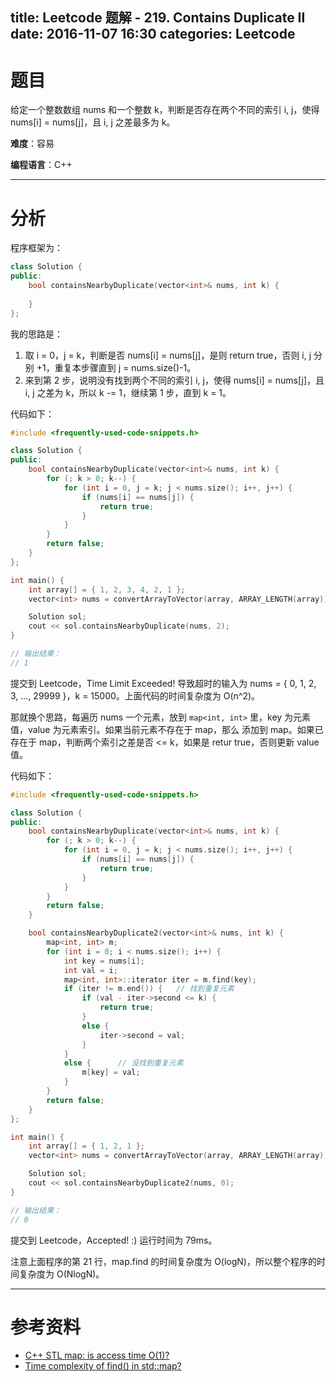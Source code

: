 title: Leetcode 题解 - 219. Contains Duplicate II
date: 2016-11-07 16:30
categories: Leetcode
---

# 题目

给定一个整数数组 nums 和一个整数 k，判断是否存在两个不同的索引 i, j，使得 nums[i] = nums[j]，且 i, j 之差最多为 k。

**难度**：容易

**编程语言**：C++

---

# 分析

程序框架为：

```cpp
class Solution {
public:
    bool containsNearbyDuplicate(vector<int>& nums, int k) {
        
    }
};
```

我的思路是：

1. 取 i = 0，j = k，判断是否 nums[i] = nums[j]，是则 return true，否则 i, j 分别 +1，重复本步骤直到 j = nums.size()-1。
2. 来到第 2 步，说明没有找到两个不同的索引 i, j，使得 nums[i] = nums[j]，且 i, j 之差为 k，所以 k -= 1，继续第 1 步，直到 k = 1。

代码如下：

```cpp
#include <frequently-used-code-snippets.h>

class Solution {
public:
    bool containsNearbyDuplicate(vector<int>& nums, int k) {
        for (; k > 0; k--) {
            for (int i = 0, j = k; j < nums.size(); i++, j++) {
                if (nums[i] == nums[j]) {
                    return true;
                }
            }
        }
        return false;
    }
};

int main() {
    int array[] = { 1, 2, 3, 4, 2, 1 };
    vector<int> nums = convertArrayToVector(array, ARRAY_LENGTH(array));

    Solution sol;
    cout << sol.containsNearbyDuplicate(nums, 2);
}

// 输出结果：
// 1
```

提交到 Leetcode，Time Limit Exceeded! 导致超时的输入为 nums = { 0, 1, 2, 3, ..., 29999 }，k = 15000。上面代码的时间复杂度为 O(n^2)。

那就换个思路，每遍历 nums 一个元素，放到 `map<int, int>` 里，key 为元素值，value 为元素索引。如果当前元素不存在于 map，那么 添加到 map。如果已存在于 map，判断两个索引之差是否 <= k，如果是 retur true，否则更新 value 值。

代码如下：

```cpp
#include <frequently-used-code-snippets.h>

class Solution {
public:
    bool containsNearbyDuplicate(vector<int>& nums, int k) {
        for (; k > 0; k--) {
            for (int i = 0, j = k; j < nums.size(); i++, j++) {
                if (nums[i] == nums[j]) {
                    return true;
                }
            }
        }
        return false;
    }

    bool containsNearbyDuplicate2(vector<int>& nums, int k) {
        map<int, int> m;
        for (int i = 0; i < nums.size(); i++) {
            int key = nums[i];
            int val = i;
            map<int, int>::iterator iter = m.find(key);
            if (iter != m.end()) {   // 找到重复元素
                if (val - iter->second <= k) {
                    return true;
                }
                else {
                    iter->second = val;
                }
            }
            else {      // 没找到重复元素
                m[key] = val;
            }
        }
        return false;
    }
};

int main() {
    int array[] = { 1, 2, 1 };
    vector<int> nums = convertArrayToVector(array, ARRAY_LENGTH(array));

    Solution sol;
    cout << sol.containsNearbyDuplicate2(nums, 0);
}

// 输出结果：
// 0
```

提交到 Leetcode，Accepted! :) 运行时间为 79ms。

注意上面程序的第 21 行，map.find 的时间复杂度为 O(logN)，所以整个程序的时间复杂度为 O(NlogN)。

---

# 参考资料

* [C++ STL map: is access time O(1)?](http://stackoverflow.com/questions/16068151/c-stl-map-is-access-time-o1)
* [Time complexity of find() in std::map?](http://stackoverflow.com/questions/9961742/time-complexity-of-find-in-stdmap)
